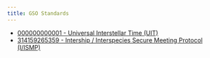 ```yaml
---
title: GSO Standards
---
```


* [000000000001 - Universal Interstellar Time (UIT)](/tatterpedia/gso-standards/000000000001-universal-interstellar-time)
* [314159265359 - Intership / Interspecies Secure Meeting Protocol (I/ISMP)](/tatterpedia/gso-standards/314159265359-intership-interspecies-secure-meeting-protocol)